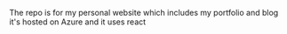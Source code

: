 The repo is for my personal website which includes my portfolio and blog it's hosted on Azure and it uses react
